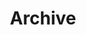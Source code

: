 ---
title: "Archive"
description: "All the papers, courses, and code on my website—listed in chronological order."
layout: "archives"
# url: "/archives"
# summary: "archives"
---